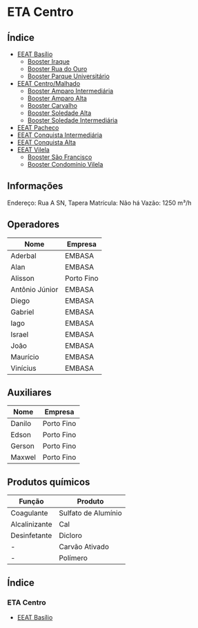 # ETA Centro

## Índice

- [EEAT Basílio](ETA%20Centro/Basílio/Basílio.md)
  - [Booster Iraque](ETA%20Centro/Basílio/Booster%20Iraque.md)
  - [Booster Rua do Ouro](ETA%20Centro/Basílio/Booster%20Rua%20do%20Ouro.md)
  - [Booster Parque Universitário](ETA%20Centro/Basílio/Booster%20Parque%20Universitário.md)
- [EEAT Centro/Malhado](ETA%20Centro/Centro/Centro.md)
  - [Booster Amparo Intermediária](ETA%20Centro/Centro/Booster%20Amparo%20Intermediária.md)
  - [Booster Amparo Alta](ETA%20Centro/Centro/Booster%20Amparo%20Alta.md)
  - [Booster Carvalho](ETA%20Centro/Centro/Booster%20Carvalho.md)
  - [Booster Soledade Alta](Centro/Booster%20Soledade%20Alta.md)
  - [Booster Soledade Intermediária](ETA%20Centro/Centro/Booster%20Soledade%20Intermediária.md)
- [EEAT Pacheco](ETA%20Centro/Pacheco/Pacheco.md)
- [EEAT Conquista Intermediária](ETA%20Centro/Conquista%20Intermediária/Conquista%20Intermediária.md)
- [EEAT Conquista Alta](ETA%20Centro/Conquista%20Alta/Conquista%20Alta.md)
- [EEAT Vilela](ETA%20Centro/Vilela/Vilela.md)
  - [Booster São Francisco](ETA%20Centro/Vilela/Booster%20São%20Francisco.md)
  - [Booster Condomínio Vilela](ETA%20Centro/Vilela/Booster%20Condomínio%20Vilela.md)

## Informações
Endereço: Rua A SN, Tapera
Matrícula: Não há 
Vazão: 1250 m³/h 


## Operadores
| Nome     | Empresa |
| -------------    | ------------- |
| Aderbal  | EMBASA |
| Alan  | EMBASA |
| Alisson  | Porto Fino |
| Antônio Júnior  | EMBASA |
| Diego  | EMBASA |
| Gabriel  | EMBASA |
| Iago  | EMBASA |
| Israel  | EMBASA|
| João  | EMBASA |
| Maurício  | EMBASA |
| Vinícius  | EMBASA |

## Auxiliares
| Nome     | Empresa |
| -------------    | ------------- |
| Danilo  | Porto Fino |
| Edson  | Porto Fino |
| Gerson  | Porto Fino |
| Maxwel  | Porto Fino |


## Produtos químicos

| Função     | Produto |
| -------------    | ------------- |
| Coagulante  | Sulfato de Alumínio |
| Alcalinizante  | Cal |
| Desinfetante  | Dicloro |
| -   | Carvão Ativado |
| -   | Polímero |

## Índice

### ETA Centro

- [EEAT Basílio](ETA%20Centro/Basílio/Basílio.md)
